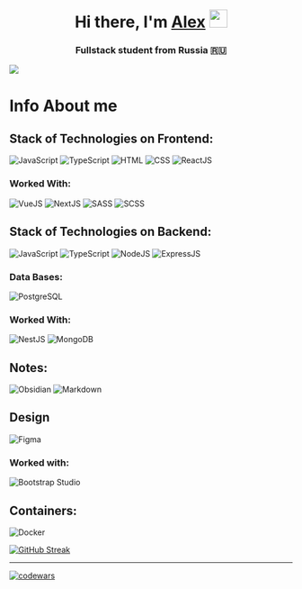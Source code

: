 <h1 align="center">Hi there, I'm <a href="https://github.com/hellpes666" target="_blank">Alex</a> 
<img src="https://github.com/blackcater/blackcater/raw/main/images/Hi.gif" height="32"/></h1>
<h3 align="center">Fullstack student from Russia 🇷🇺</h3>

![](https://komarev.com/ghpvc/?username=hellpes666)
# Info About me

## Stack of Technologies on Frontend:
![JavaScript](https://img.shields.io/badge/-JavaScript-f7df1e?style=flat-square&logo=javascript&logoColor=white)
![TypeScript](https://img.shields.io/badge/-TypeScript-007acc?style=flat-square&logo=typescript&logoColor=white)
![HTML](https://img.shields.io/badge/-HTML-e34f26?style=flat-square&logo=html5&logoColor=white)
![CSS](https://img.shields.io/badge/-CSS-1572b6?style=flat-square&logo=css3&logoColor=white)
![ReactJS](https://img.shields.io/badge/-ReactJS-61dafb?style=flat-square&logo=react&logoColor=white)


### Worked With:
![VueJS](https://img.shields.io/badge/-VueJS-42b883?style=flat-square&logo=vue.js&logoColor=white)
![NextJS](https://img.shields.io/badge/-NextJS-000000?style=flat-square&logo=next.js&logoColor=white)
![SASS](https://img.shields.io/badge/-SASS-cc6699?style=flat-square&logo=sass&logoColor=white)
![SCSS](https://img.shields.io/badge/-SCSS-c6538c?style=flat-square&logo=sass&logoColor=white)

## Stack of Technologies on Backend:
![JavaScript](https://img.shields.io/badge/-JavaScript-f7df1e?style=flat-square&logo=javascript&logoColor=white)
![TypeScript](https://img.shields.io/badge/-TypeScript-007acc?style=flat-square&logo=typescript&logoColor=white)
![NodeJS](https://img.shields.io/badge/-NodeJS-339933?style=flat-square&logo=nodedotjs&logoColor=white)
![ExpressJS](https://img.shields.io/badge/-ExpressJS-000000?style=flat-square&logo=express&logoColor=white)

### Data Bases:
![PostgreSQL](https://img.shields.io/badge/-PostgreSQL-4169e1?style=flat-square&logo=postgresql&logoColor=white)

### Worked With:
![NestJS](https://img.shields.io/badge/-NestJS-e0234e?style=flat-square&logo=nestjs&logoColor=white)
![MongoDB](https://img.shields.io/badge/-MongoDB-47A248?style=flat-square&logo=mongodb&logoColor=white)

## Notes:
![Obsidian](https://img.shields.io/badge/-Obsidian-000000?style=flat-square&logo=obsidian&logoColor=white)
![Markdown](https://img.shields.io/badge/-Markdown-000000?style=flat-square&logo=markdown&logoColor=white)

## Design
![Figma](https://img.shields.io/badge/-Figma-0AC97F?style=flat-square&logo=figma&logoColor=white)

### Worked with:
![Bootstrap Studio](https://img.shields.io/badge/-Bootstrap%20Studio-4a4a4a?style=flat-square&logo=bootstrap&logoColor=white)

## Containers:
![Docker](https://img.shields.io/badge/-Docker-2496ed?style=flat-square&logo=docker&logoColor=white)


[![GitHub Streak](https://github-readme-streak-stats.herokuapp.com?user=hellpes666&theme=monokai&border_radius=8)](https://git.io/streak-stats)

---

[![codewars](https://www.codewars.com/users/hellpes666/badges/large)](https://www.codewars.com/users/hellpes666)   


